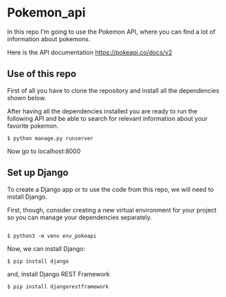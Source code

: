 # Pokemon_api

In this repo I'm going to use the Pokemon API, where you can find a lot of information about pokemons. 

Here is the API documentation https://pokeapi.co/docs/v2 

## Use of this repo

First of all you have to clone the repository and install all the dependencies shown below.

After having all the dependencies installed you are ready to run the following API and be able to search for relevant information about your favorite pokemon.

``````
$ python manage.py runserver
``````

Now go to localhost:8000

## Set up Django
To create a Django app or to use the code from this repo, we will need to install Django.

First, though, consider creating a new virtual environment for your project so you can manage your dependencies separately.

``````

$ python3 -m venv env_pokeapi

``````

Now, we can install Django: 

``````
$ pip install django
``````

and, install Django REST Framework

``````
$ pip install djangorestframework
``````
